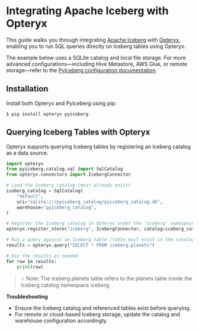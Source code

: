 # Integrating Apache Iceberg with Opteryx

This guide walks you through integrating [Apache Iceberg](https://py.iceberg.apache.org/) with [Opteryx](https://opteryx.dev/), enabling you to run SQL queries directly on Iceberg tables using Opteryx.

The example below uses a SQLite catalog and local file storage. For more advanced configurations—including Hive Metastore, AWS Glue, or remote storage—refer to the [PyIceberg configuration documentation](https://py.iceberg.apache.org/configuration/).

## Installation

Install both Opteryx and PyIceberg using pip:

~~~console
$ pip install opteryx pyiceberg
~~~

## Querying Iceberg Tables with Opteryx

Opteryx supports querying Iceberg tables by registering an Iceberg catalog as a data source.

~~~python
import opteryx
from pyiceberg.catalog.sql import SqlCatalog
from opteryx.connectors import IcebergConnector

# Load the Iceberg catalog (must already exist)
iceberg_catalog = SqlCatalog(
    "default",
    uri="sqlite:///pyiceberg_catalog/pyiceberg_catalog.db",
    warehouse="pyiceberg_catalog",
)

# Register the Iceberg catalog in Opteryx under the 'iceberg' namespace
opteryx.register_store("iceberg", IcebergConnector, catalog=iceberg_catalog)

# Run a query against an Iceberg table (table must exist in the catalog)
results = opteryx.query("SELECT * FROM iceberg.planets")

# Use the results as needed
for row in results:
    print(row)
~~~

> 💡 Note: The iceberg.planets table refers to the planets table inside the Iceberg catalog namespace iceberg.

**Troubleshooting**
- Ensure the Iceberg catalog and referenced tables exist before querying.
- For remote or cloud-based Iceberg storage, update the catalog and warehouse configuration accordingly.
